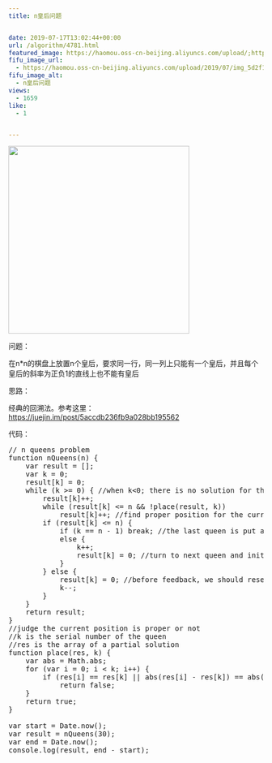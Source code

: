 ```yaml
---
title: n皇后问题


date: 2019-07-17T13:02:44+00:00
url: /algorithm/4781.html
featured_image: https://haomou.oss-cn-beijing.aliyuncs.com/upload/;https://haomou.oss-cn-beijing.aliyuncs.com/upload/2019/07/img_5d2f1c4b07117.png
fifu_image_url:
  - https://haomou.oss-cn-beijing.aliyuncs.com/upload/2019/07/img_5d2f1c4b07117.png
fifu_image_alt:
  - n皇后问题
views:
  - 1659
like:
  - 1


---
```

<p id="YYVacly">
  <img loading="lazy" class="alignnone  wp-image-4783 shadow" src="https://haomou.oss-cn-beijing.aliyuncs.com/upload/2019/07/img_5d2f1c4b07117.png?x-oss-process=image/quality,q_10/resize,m_lfit,w_200" data-src="https://haomou.oss-cn-beijing.aliyuncs.com/upload/2019/07/img_5d2f1c4b07117.png?x-oss-process=image/format,webp" alt="" width="357" height="370" srcset="https://haomou.oss-cn-beijing.aliyuncs.com/upload/2019/07/img_5d2f1c4b07117.png?x-oss-process=image/format,webp 610w, https://haomou.oss-cn-beijing.aliyuncs.com/upload/2019/07/img_5d2f1c4b07117.png?x-oss-process=image/quality,q_50/resize,m_fill,w_290,h_300/format,webp 290w, https://haomou.oss-cn-beijing.aliyuncs.com/upload/2019/07/img_5d2f1c4b07117.png?x-oss-process=image/quality,q_50/resize,m_fill,w_579,h_600/format,webp 579w" sizes="(max-width: 357px) 100vw, 357px" />
</p>

问题：

在n*n的棋盘上放置n个皇后，要求同一行，同一列上只能有一个皇后，并且每个皇后的斜率为正负1的直线上也不能有皇后

思路：

经典的回溯法。参考这里：<https://juejin.im/post/5accdb236fb9a028bb195562>

代码：

<pre class="EnlighterJSRAW" data-enlighter-language="null">// n queens problem
function nQueens(n) {
    var result = [];
    var k = 0;
    result[k] = 0;
    while (k &gt;= 0) { //when k&lt;0; there is no solution for this 'n'
        result[k]++;
        while (result[k] &lt;= n && !place(result, k))
            result[k]++; //find proper position for the current queen
        if (result[k] &lt;= n) {
            if (k == n - 1) break; //the last queen is put at a proper position, end
            else {
                k++;
                result[k] = 0; //turn to next queen and init her position
            }
        } else {
            result[k] = 0; //before feedback, we should reset the position or it will influence next time we find proper position for her
            k--;
        }
    }
    return result;
}
//judge the current position is proper or not
//k is the serial number of the queen
//res is the array of a partial solution
function place(res, k) {
    var abs = Math.abs;
    for (var i = 0; i &lt; k; i++) {
        if (res[i] == res[k] || abs(res[i] - res[k]) == abs(i - k))
            return false;
    }
    return true;
}
 
var start = Date.now();
var result = nQueens(30);
var end = Date.now();
console.log(result, end - start);</pre>

&nbsp;